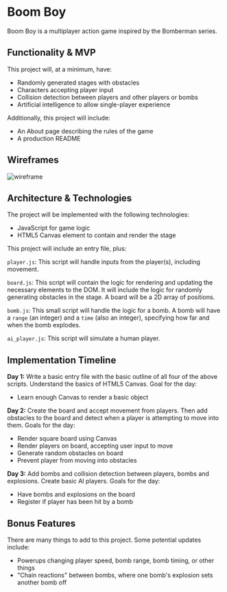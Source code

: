 # Boom Boy

Boom Boy is a multiplayer action game inspired by the Bomberman
series. 

## Functionality & MVP
This project will, at a minimum, have:
  - Randomly generated stages with obstacles
  - Characters accepting player input
  - Collision detection between players and other players or bombs
  - Artificial intelligence to allow single-player experience

Additionally, this project will include:
  - An About page describing the rules of the game
  - A production README
  
## Wireframes

![wireframe](https://github.com/djrothblatt/boom-boy/boom-boy-layout.png)

## Architecture & Technologies
The project will be implemented with the following technologies:
  - JavaScript for game logic
  - HTML5 Canvas element to contain and render the stage

This project will include an entry file, plus:

`player.js`: This script will handle inputs from the player(s),
including movement. 

`board.js`: This script will contain the logic for rendering and
updating the necessary elements to the DOM. It will include the logic
for randomly generating obstacles in the stage. A board will be a 2D
array of positions. 

`bomb.js`: This small script will handle the logic for a bomb. A bomb
will have a `range` (an integer) and a `time` (also an integer),
specifying how far and when the bomb explodes.

`ai_player.js`: This script will simulate a human player.

## Implementation Timeline

**Day 1:** Write a basic entry file with the basic outline of all four
of the above scripts. Understand the basics of HTML5 Canvas.
  Goal for the day:
  - Learn enough Canvas to render a basic object

**Day 2:** Create the board and accept movement from players. Then add
  obstacles to the board and detect when a player is attempting to
  move into them.
  Goals for the day:
  - Render square board using Canvas
  - Render players on board, accepting user input to move
  - Generate random obstacles on board
  - Prevent player from moving into obstacles

**Day 3:** Add bombs and collision detection between players, bombs
  and explosions. Create basic AI players.
  Goals for the day:
  - Have bombs and explosions on the board
  - Register if player has been hit by a bomb

## Bonus Features

There are many things to add to this project. Some potential updates
include:
  - Powerups changing player speed, bomb range, bomb timing, or other
  things
  - "Chain reactions" between bombs, where one bomb's explosion sets
    another bomb off
